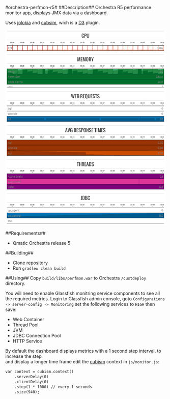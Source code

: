 #orchestra-perfmon-r5#
##Description##
Orchestra R5 performance monitor app, displays JMX data via a dashboard.

Uses [jolokia](http://www.jolokia.org/) and [cubsim](http://square.github.io/cubism/), wich is a [D3](http://d3js.org) plugin.

![orchestra-perfmon-r5](orchestra-perfmon-r5.png)

##Requirements##
* Qmatic Orchestra release 5

##Building##
* Clone repository
* Run `gradlew clean build`

##Using##
Copy `build/libs/perfmon.war` to Orchestra `/custdeploy` directory.

You will need to enable Glassfish monitring service components to see all the required metrics.
Login to Glassfish admin console, goto `Configurations -> server-config -> Monitoring` set the following services to `HIGH` then save:

* Web Container
* Thread Pool
* JVM
* JDBC Connection Pool
* HTTP Service

By default the dashboard displays metrics with a 1 second step interval, to increase the step  
and display a longer time frame edit the [cubism](http://square.github.io/cubism/) context in `js/monitor.js`:

	var context = cubism.context()
		.serverDelay(0)
		.clientDelay(0)
		.step(1 * 1000) // every 1 seconds
		.size(940);
